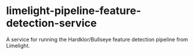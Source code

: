 # limelight-pipeline-feature-detection-service
A service for running the Hardklor/Bullseye feature detection pipeline from Limelight.
